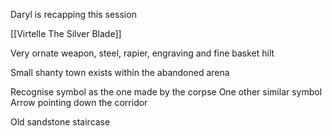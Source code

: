 Daryl is recapping this session

[[Virtelle The Silver Blade]] 

Very ornate weapon, steel, rapier, engraving and fine basket hilt

Small shanty town exists within the abandoned arena

Recognise symbol as the one made by the corpse
One other similar symbol
Arrow pointing down the corridor

Old sandstone staircase

